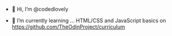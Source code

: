 - 👋 Hi, I’m @codedlovely
<!-- - 👀 I’m interested in ... -->
- 🌱 I’m currently learning ... HTML/CSS and JavaScript basics on https://github.com/TheOdinProject/curriculum
<!-- - 💞️ I’m looking to collaborate on ...
- 📫 How to reach me ... -->

<!---
codedlovely/codedlovely is a ✨ special ✨ repository because its `README.md` (this file) appears on your GitHub profile.
You can click the Preview link to take a look at your changes.
--->
